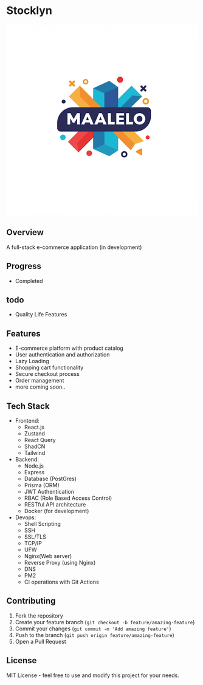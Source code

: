 # Stocklyn

![Maalelo Logo](./assets/maalelo.png)

## Overview

A full-stack e-commerce application (in development)

## Progress

- Completed

## todo

- Quality Life Features

## Features

- E-commerce platform with product catalog
- User authentication and authorization
- Lazy Loading
- Shopping cart functionality
- Secure checkout process
- Order management
- more coming soon..

## Tech Stack

- Frontend:
  - React.js
  - Zustand
  - React Query
  - ShadCN
  - Tailwind
- Backend:
  - Node.js
  - Express
  - Database (PostGres)
  - Prisma (ORM)
  - JWT Authentication
  - RBAC (Role Based Access Control)
  - RESTful API architecture
  - Docker (for development)
- Devops:
  - Shell Scripting
  - SSH
  - SSL/TLS
  - TCP/IP
  - UFW
  - Nginx(Web server)
  - Reverse Proxy (using Nginx)
  - DNS
  - PM2
  - CI operations with Git Actions

## Contributing

1. Fork the repository
2. Create your feature branch (`git checkout -b feature/amazing-feature`)
3. Commit your changes (`git commit -m 'Add amazing feature'`)
4. Push to the branch (`git push origin feature/amazing-feature`)
5. Open a Pull Request

## License

MIT License - feel free to use and modify this project for your needs.

